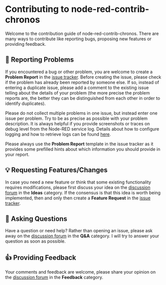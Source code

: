 # Contributing to node-red-contrib-chronos
Welcome to the contribution guide of node-red-contrib-chronos. There are many ways to contribute like reporting bugs, proposing new features or providing feedback.

## 🐞 Reporting Problems
If you encountered a bug or other problem, you are welcome to create a **Problem Report** in the [issue tracker](https://github.com/jensrossbach/node-red-contrib-chronos/issues). Before creating the issue, please check if the problem has already been reported by someone else. If so, instead of entering a duplicate issue, please add a comment to the existing issue telling about the details of your problem (the more precise the problem reports are, the better they can be distinguished from each other in order to identify duplicates).

Please do not collect multiple problems in one issue, but instead enter one issue per problem. Try to be as precise as possible with your problem description. It is always helpful if you provide screenshots or traces on debug level from the Node-RED service log. Details about how to configure logging and how to retrieve logs can be found [here](https://nodered.org/docs/user-guide/runtime/logging).

Please always use the **Problem Report** template in the issue tracker as it provides some prefilled hints about which information you should provide in your report.

## 💡 Requesting Features/Changes
In case you need a new feature or think that some existing functionality requires modifications, please first discuss your idea on the [discussion forum](https://github.com/jensrossbach/node-red-contrib-chronos/discussions/categories/ideas) in the **Ideas** category. If the consensus is that this idea is worth being implemented, then and only then create a **Feature Request** in the [issue tracker](https://github.com/jensrossbach/node-red-contrib-chronos/issues).

## 🙏 Asking Questions
Have a question or need help? Rather than opening an issue, please ask away on the [discussion forum](https://github.com/jensrossbach/node-red-contrib-chronos/discussions/categories/q-a) in the **Q&A** category. I will try to answer your question as soon as possible.

## 👍 Providing Feedback
Your comments and feedback are welcome, please share your opinion on the [discussion forum](https://github.com/jensrossbach/node-red-contrib-chronos/discussions/categories/feedback) in the **Feedback** category.
